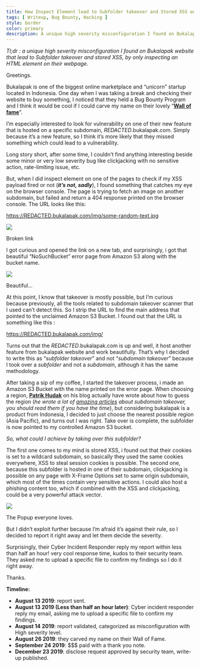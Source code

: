 ```yaml
---
title: How Inspect Element lead to Subfolder takeover and Stored XSS on Bukalapak’s website
tags: [ Writeup, Bug Bounty, Hacking ]
style: border
color: primary
description: A unique high severity misconfiguration I found on Bukalapak website that lead to Subfolder takeover and stored XSS, by only inspecting an HTML element on their webpage.
---
```


_Tl;dr : a unique high severity misconfiguration I found on Bukalapak website that lead to Subfolder takeover and stored XSS, by only inspecting an HTML element on their webpage._

Greetings.

Bukalapak is one of the biggest online marketplace and “unicorn” startup located in Indonesia. One day when I was taking a break and checking their website to buy something, I noticed that they held a Bug Bounty Program and I think it would be cool if I could carve my name on their lovely “[**Wall of fame**](https://bukalapak.github.io/bukabounty/)”.

I’m especially interested to look for vulnerability on one of their new feature that is hosted on a specific subdomain, _REDACTED_.bukalapak.com. Simply because it’s a new feature, so I think it’s more likely that they missed something which could lead to a vulnerability.

Long story short, after some time, I couldn’t find anything interesting beside some minor or very low severity bug like clickjacking with no sensitive action, rate-limiting issue, etc.

But, when I did inspect element on one of the pages to check if my XSS payload fired or not (**_it’s not, sadly_**), I found something that catches my eye on the browser console. The page is trying to fetch an image on another subdomain, but failed and return a 404 response printed on the browser console. The URL looks like this:

https://REDACTED.bukalapak.com/img/some-random-text.jpg

![](https://miro.medium.com/v2/resize:fit:604/1*tyvx74849u-AcWaDoBczBA.png)

Broken link

I got curious and opened the link on a new tab, and surprisingly, i got that beautiful “NoSuchBucket” error page from Amazon S3 along with the bucket name.

![](https://miro.medium.com/v2/resize:fit:875/1*he_8jAG8dZzwcIBjJbWAjQ.jpeg)

Beautiful…

At this point, I know that takeover is mostly possible, but I’m curious because previously, all the tools related to subdomain takeover scanner that I used can’t detect this. So I strip the URL to find the main address that pointed to the unclaimed Amazon S3 Bucket. I found out that the URL is something like this :

https://REDACTED.bukalapak.com/img/

Turns out that the _REDACTED_.bukalapak.com is up and well, it host another feature from bukalapak website and work beautifully. That’s why I decided to write this as “_subfolder takeover_” and not “_subdomain takeover_” because I took over a _subfolder_ and not a _subdomain_, although it has the same methodology.

After taking a sip of my coffee, I started the takeover process, i made an Amazon S3 Bucket with the name printed on the error page. When choosing a region, [**Patrik Hudak**](https://0xpatrik.com/) on his blog actually have wrote about how to guess the region (_he wrote a lot of_ [_amazing articles_](https://0xpatrik.com/) _about subdomain takeover, you should read them if you have the time_), but considering bukalapak is a product from Indonesia, I decided to just choose the nearest possible region (Asia Pacific), and turns out I was right. Take over is complete, the subfolder is now pointed to my controlled Amazon S3 bucket.

_So, what could I achieve by taking over this subfolder?_

The first one comes to my mind is stored XSS, i found out that their cookies is set to a wildcard subdomain, so basically they used the same cookies everywhere, XSS to steal session cookies is possible. The second one, because this subfolder is hosted in one of their subdomain, clickjacking is possible on any page with X-Frame Options set to same origin subdomain, which most of the times contain very sensitive actions. I could also host a phishing content too, which if combined with the XSS and clickjacking, could be a very powerful attack vector.

![](https://miro.medium.com/v2/resize:fit:570/1*85hkA5PECb6eD3bgFfHAEA.png)

The Popup everyone loves.

But I didn’t exploit further because I’m afraid it’s against their rule, so I decided to report it right away and let them decide the severity.

Surprisingly, their Cyber Incident Responder reply my report within less than half an hour! very cool response time, kudos to their security team. They asked me to upload a specific file to confirm my findings so I do it right away.

Thanks.

**Timeline:**

-   **August 13 2019**: report sent.
-   **August 13 2019 (Less than half an hour later)**: Cyber incident responder reply my email, asking me to upload a specific file to confirm my findings.
-   **August 14 2019**: report validated, categorized as misconfiguration with High severity level.
-   **August 26 2019**: they carved my name on their Wall of Fame.
-   **September 24 2019**: $$$ paid with a thank you note.
-   **December 23 2019**: disclose request approved by security team, write-up published.

